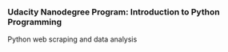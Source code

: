 ### Udacity Nanodegree Program: Introduction to Python Programming


Python web scraping and data analysis
